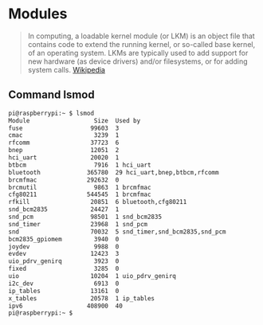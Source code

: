 # Modules

> In computing, a loadable kernel module (or LKM) is an object file that contains code to extend the running kernel, or so-called base kernel, of an operating system. LKMs are typically used to add support for new hardware (as device drivers) and/or filesystems, or for adding system calls. [Wikipedia](https://en.wikipedia.org/wiki/Loadable_kernel_module)

## Command lsmod

```sh
pi@raspberrypi:~ $ lsmod
Module                  Size  Used by
fuse                   99603  3
cmac                    3239  1
rfcomm                 37723  6
bnep                   12051  2
hci_uart               20020  1
btbcm                   7916  1 hci_uart
bluetooth             365780  29 hci_uart,bnep,btbcm,rfcomm
brcmfmac              292632  0
brcmutil                9863  1 brcmfmac
cfg80211              544545  1 brcmfmac
rfkill                 20851  6 bluetooth,cfg80211
snd_bcm2835            24427  1
snd_pcm                98501  1 snd_bcm2835
snd_timer              23968  1 snd_pcm
snd                    70032  5 snd_timer,snd_bcm2835,snd_pcm
bcm2835_gpiomem         3940  0
joydev                  9988  0
evdev                  12423  3
uio_pdrv_genirq         3923  0
fixed                   3285  0
uio                    10204  1 uio_pdrv_genirq
i2c_dev                 6913  0
ip_tables              13161  0
x_tables               20578  1 ip_tables
ipv6                  408900  40
pi@raspberrypi:~ $ 
```